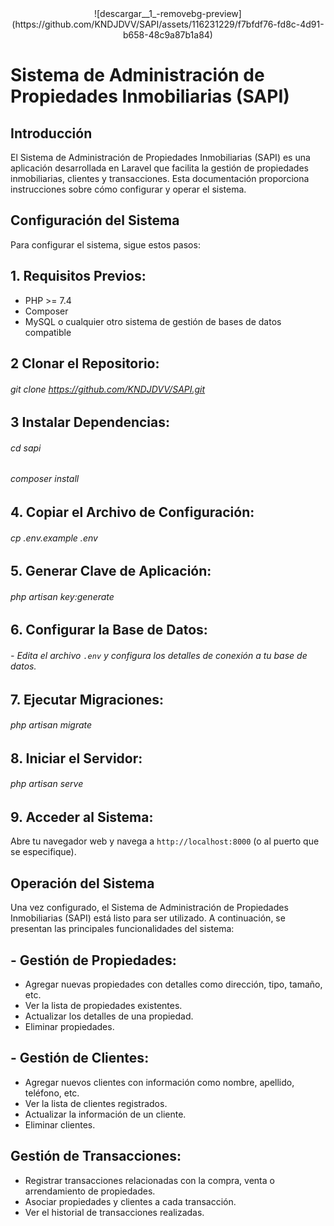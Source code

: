 <div style="text-align: center">
   ![descargar__1_-removebg-preview](https://github.com/KNDJDVV/SAPI/assets/116231229/f7bfdf76-fd8c-4d91-b658-48c9a87b1a84)

</div>


# Sistema de Administración de Propiedades Inmobiliarias (SAPI)

## Introducción
El Sistema de Administración de Propiedades Inmobiliarias (SAPI) es una aplicación desarrollada en Laravel que facilita la gestión de propiedades inmobiliarias, clientes y transacciones. Esta documentación proporciona instrucciones sobre cómo configurar y operar el sistema.

## Configuración del Sistema
Para configurar el sistema, sigue estos pasos:

## 1. **Requisitos Previos**:
   - PHP >= 7.4
   - Composer
   - MySQL o cualquier otro sistema de gestión de bases de datos compatible

## 2 **Clonar el Repositorio**:

######  git clone <https://github.com/KNDJDVV/SAPI.git>


## 3  **Instalar Dependencias**:
###### cd sapi
###### composer install


## 4. **Copiar el Archivo de Configuración**:
###### cp .env.example .env


## 5. **Generar Clave de Aplicación**:
###### php artisan key:generate


##  6. **Configurar la Base de Datos**:
###### - Edita el archivo `.env` y configura los detalles de conexión a tu base de datos.

## 7. **Ejecutar Migraciones**:
###### php artisan migrate


## 8. **Iniciar el Servidor**:
 ###### php artisan serve
 
 
## 9. **Acceder al Sistema**:
Abre tu navegador web y navega a `http://localhost:8000` (o al puerto que se especifique).

## Operación del Sistema
Una vez configurado, el Sistema de Administración de Propiedades Inmobiliarias (SAPI) está listo para ser utilizado. A continuación, se presentan las principales funcionalidades del sistema:

## - **Gestión de Propiedades**:
- Agregar nuevas propiedades con detalles como dirección, tipo, tamaño, etc.
- Ver la lista de propiedades existentes.
- Actualizar los detalles de una propiedad.
- Eliminar propiedades.

## - **Gestión de Clientes**:
- Agregar nuevos clientes con información como nombre, apellido, teléfono, etc.
- Ver la lista de clientes registrados.
- Actualizar la información de un cliente.
- Eliminar clientes.

 ##  **Gestión de Transacciones**:
- Registrar transacciones relacionadas con la compra, venta o arrendamiento de propiedades.
- Asociar propiedades y clientes a cada transacción.
- Ver el historial de transacciones realizadas.
